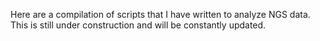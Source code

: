 Here are a compilation of scripts that I have written to analyze NGS data. This is still under construction and will be constantly updated.
